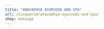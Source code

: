 ```yaml
---
title: "ANAVADHYA AYURVEDA AND SPA"
url: /sinquerim/anavadhya-ayurveda-and-spa/
shop: massage
---
```

